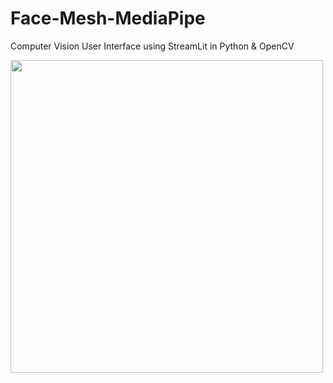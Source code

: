 # Face-Mesh-MediaPipe

 Computer Vision User Interface using StreamLit in Python & OpenCV
 
 <img src="https://github.com/monika2910/Face-Mesh-MediaPipe/main/Image/output1.png"  width="500" height="500"  />
